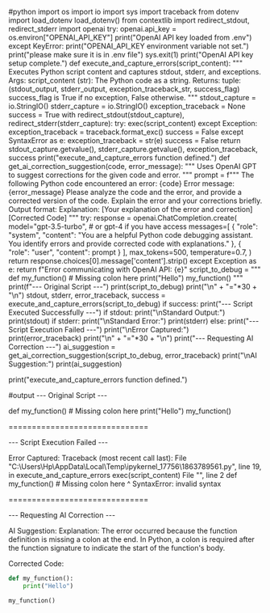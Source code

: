 #python
import os
import io
import sys
import traceback
from dotenv import load_dotenv
load_dotenv()
from contextlib import redirect_stdout, redirect_stderr
import openai
try:
    openai.api_key = os.environ["OPENAI_API_KEY"]
    print("OpenAI API key loaded from .env")
except KeyError:
    print("OPENAI_API_KEY environment variable not set.")
    print("please make sure it is in .env file")
    sys.exit(1)
print("OpenAI API key setup complete.")
def execute_and_capture_errors(script_content):
    """
    Executes Python script content and captures stdout, stderr, and exceptions.
    Args:
        script_content (str): The Python code as a string.
    Returns:
        tuple: (stdout_output, stderr_output, exception_traceback_str, success_flag)
               success_flag is True if no exception, False otherwise.
    """
    stdout_capture = io.StringIO()
    stderr_capture = io.StringIO()
    exception_traceback = None
    success = True
    with redirect_stdout(stdout_capture), redirect_stderr(stderr_capture):
        try:
            exec(script_content)
        except Exception:
            exception_traceback = traceback.format_exc()
            success = False
        except SyntaxError as e:
            exception_traceback = str(e)
            success = False
    return stdout_capture.getvalue(), stderr_capture.getvalue(), exception_traceback, success
print("execute_and_capture_errors function defined.")
def get_ai_correction_suggestion(code, error_message):
    """
    Uses OpenAI GPT to suggest corrections for the given code and error.
    """
    prompt = f"""
    The following Python code encountered an error:
    {code}
    Error message:
    {error_message}
    Please analyze the code and the error, and provide a corrected version of the code.
    Explain the error and your corrections briefly.
    Output format:
    Explanation: [Your explanation of the error and correction]
    [Corrected Code]
    """
    try:
        response = openai.ChatCompletion.create(
            model="gpt-3.5-turbo",  # or gpt-4 if you have access
            messages=[
                {
                    "role": "system",
                    "content": "You are a helpful Python code debugging assistant. You identify errors and provide corrected code with explanations."
                },
                {
                    "role": "user",
                    "content": prompt
                }
            ],
            max_tokens=500,
            temperature=0.7,
        )
        return response.choices[0].message['content'].strip()
    except Exception as e:
        return f"Error communicating with OpenAI API: {e}"
script_to_debug = """
def my_function() # Missing colon here
    print("Hello")
my_function()
"""
print(f"--- Original Script ---")
print(script_to_debug)
print("\n" + "="*30 + "\n")
stdout, stderr, error_traceback, success = execute_and_capture_errors(script_to_debug)
if success:
    print("--- Script Executed Successfully ---")
    if stdout:
        print("\nStandard Output:")
        print(stdout)
    if stderr:
        print("\nStandard Error:")
        print(stderr)
else:
    print("--- Script Execution Failed ---")
    print("\nError Captured:")
    print(error_traceback)
    print("\n" + "="*30 + "\n")
    print("--- Requesting AI Correction ---")
    ai_suggestion = get_ai_correction_suggestion(script_to_debug, error_traceback)
    print("\nAI Suggestion:")
    print(ai_suggestion)

print("execute_and_capture_errors function defined.")




#output
--- Original Script ---

def my_function() # Missing colon here
    print("Hello")
my_function()


==============================

--- Script Execution Failed ---

Error Captured:
Traceback (most recent call last):
  File "C:\Users\Hp\AppData\Local\Temp\ipykernel_17756\1863789561.py", line 19, in execute_and_capture_errors
    exec(script_content)
  File "<string>", line 2
    def my_function() # Missing colon here
                      ^
SyntaxError: invalid syntax


==============================

--- Requesting AI Correction ---

AI Suggestion:
Explanation: 
The error occurred because the function definition is missing a colon at the end. In Python, a colon is required after the function signature to indicate the start of the function's body.

Corrected Code:
```python
def my_function():
    print("Hello")

my_function()
```
